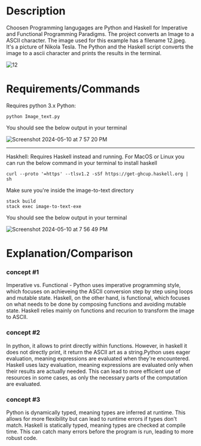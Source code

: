 # Description

Choosen Programming langugages are Python and Haskell for Imperative and Functional Programming Paradigms. The project converts an Image to a ASCII character. The image used for this example has a filename 12.jpeg. It's a picture of Nikola Tesla. The Python and the Haskell script converts the image to a ascii character and prints the results in the terminal.

![12](https://github.com/mahanthesh0r/Image-to-ASCII/assets/36630433/aefda761-759e-4c15-a346-5b51299f08eb)


# Requirements/Commands
Requires python 3.x
Python:
```
python Image_text.py
```
You should see the below output in your terminal 

![Screenshot 2024-05-10 at 7 57 20 PM](https://github.com/mahanthesh0r/Image-to-ASCII/assets/36630433/ededcb70-a92c-4b9d-87e3-97cb7a2a519f)

----------------------------------------------------------------------------
Haskhell:
Requires Haskell instead and running. For MacOS or Linux you can run the below command in your terminal to install haskell 

 ` curl --proto '=https' --tlsv1.2 -sSf https://get-ghcup.haskell.org | sh `
 
Make sure you're inside the image-to-text directory 
```
stack build
stack exec image-to-text-exe
```
You should see the below output in your terminal 

![Screenshot 2024-05-10 at 7 56 49 PM](https://github.com/mahanthesh0r/Image-to-ASCII/assets/36630433/3b86d553-e11e-45bf-a5eb-6234ea1871a8)

# Explanation/Comparison

### concept #1  
Imperative vs. Functional - Python uses imperative programming style, which focuses on achieveing the ASCII conversion step by step using loops and mutable state. Haskell, on the other hand, is functional, which focuses on what needs to be done by composing functions and avoiding mutable state. Haskell relies mainly on functions and recurion to transform the image to ASCII. 

### concept #2
In python, it allows to print directly within functions. However, in haskell it does not directly print, it return the ASCII art as a string.Python uses eager evaluation, meaning expressions are evaluated when they're encountered. Haskell uses lazy evaluation, meaning expressions are evaluated only when their results are actually needed. This can lead to more efficient use of resources in some cases, as only the necessary parts of the computation are evaluated.

### concept #3
Python is dynamically typed, meaning types are inferred at runtime. This allows for more flexibility but can lead to runtime errors if types don't match. Haskell is statically typed, meaning types are checked at compile time. This can catch many errors before the program is run, leading to more robust code.
